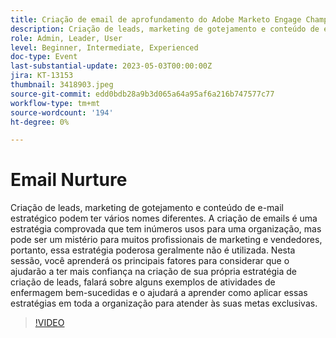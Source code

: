 ```yaml
---
title: Criação de email de aprofundamento do Adobe Marketo Engage Champion
description: Criação de leads, marketing de gotejamento e conteúdo de e-mail estratégico podem ter vários nomes diferentes. A criação de emails é uma estratégia comprovada que tem inúmeros usos para uma organização, mas pode ser um mistério para muitos profissionais de marketing e vendedores, portanto, essa estratégia poderosa geralmente não é utilizada. Nesta sessão, você aprenderá os principais fatores para considerar que o ajudarão a ter mais confiança na criação de sua própria estratégia de criação de leads, falará sobre alguns exemplos de atividades de enfermagem bem-sucedidas e o ajudará a aprender como aplicar essas estratégias em toda a organização para atender às suas metas exclusivas.
role: Admin, Leader, User
level: Beginner, Intermediate, Experienced
doc-type: Event
last-substantial-update: 2023-05-03T00:00:00Z
jira: KT-13153
thumbnail: 3418903.jpeg
source-git-commit: edd0bdb28a9b3d065a64a95af6a216b747577c77
workflow-type: tm+mt
source-wordcount: '194'
ht-degree: 0%

---
```



# Email Nurture

Criação de leads, marketing de gotejamento e conteúdo de e-mail estratégico podem ter vários nomes diferentes. A criação de emails é uma estratégia comprovada que tem inúmeros usos para uma organização, mas pode ser um mistério para muitos profissionais de marketing e vendedores, portanto, essa estratégia poderosa geralmente não é utilizada. Nesta sessão, você aprenderá os principais fatores para considerar que o ajudarão a ter mais confiança na criação de sua própria estratégia de criação de leads, falará sobre alguns exemplos de atividades de enfermagem bem-sucedidas e o ajudará a aprender como aplicar essas estratégias em toda a organização para atender às suas metas exclusivas.

>[!VIDEO](https://video.tv.adobe.com/v/3418903/?learn=on)
